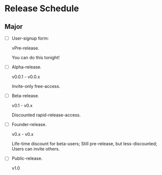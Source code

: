 Release Schedule
================



Major
-----

* [ ] User-signup form:

    vPre-release.

    You can do this tonight!

* [ ] Alpha-release.
    
    v0.0.1 - v0.0.x

    Invite-only free-access.

* [ ] Beta-release.

    v0.1 - v0.x

    Discounted rapid-release-access.

* [ ] Founder-release.

    v0.x - v0.x

    Life-time discount for beta-users;
    Still pre-release, but less-discounted;
    Users can invite others.

* [ ] Public-release.

    v1.0


